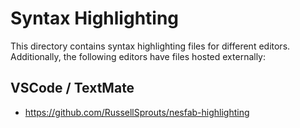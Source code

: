 # Syntax Highlighting

This directory contains syntax highlighting files for different editors.
Additionally, the following editors have files hosted externally:

## VSCode / TextMate

- https://github.com/RussellSprouts/nesfab-highlighting
